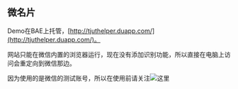 ## 微名片 ##

Demo在BAE上托管，[http://tjuthelper.duapp.com/](http://tjuthelper.duapp.com/)。

网站只能在微信内置的浏览器运行，现在没有添加识别功能，所以直接在电脑上访问会重定向到微信那边。

因为使用的是微信的测试账号，所以在使用前请关注![这里](https://raw.githubusercontent.com/nasta/cards/master/0.jpg)
